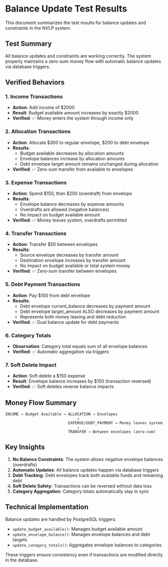# Balance Update Test Results

This document summarizes the test results for balance updates and constraints in the NVLP system.

## Test Summary

All balance updates and constraints are working correctly. The system properly maintains a zero-sum money flow with automatic balance updates via database triggers.

## Verified Behaviors

### 1. Income Transactions
- **Action**: Add income of $2000
- **Result**: Budget available amount increases by exactly $2000
- **Verified**: ✅ Money enters the system through income only

### 2. Allocation Transactions
- **Action**: Allocate $300 to regular envelope, $200 to debt envelope
- **Results**:
  - Budget available decreases by allocation amounts
  - Envelope balances increase by allocation amounts
  - Debt envelope target amount remains unchanged during allocation
- **Verified**: ✅ Zero-sum transfer from available to envelopes

### 3. Expense Transactions
- **Action**: Spend $150, then $200 (overdraft) from envelope
- **Results**:
  - Envelope balance decreases by expense amounts
  - Overdrafts are allowed (negative balances)
  - No impact on budget available amount
- **Verified**: ✅ Money leaves system, overdrafts permitted

### 4. Transfer Transactions
- **Action**: Transfer $50 between envelopes
- **Results**:
  - Source envelope decreases by transfer amount
  - Destination envelope increases by transfer amount
  - No impact on budget available or total system money
- **Verified**: ✅ Zero-sum transfer between envelopes

### 5. Debt Payment Transactions
- **Action**: Pay $100 from debt envelope
- **Results**:
  - Debt envelope current_balance decreases by payment amount
  - Debt envelope target_amount ALSO decreases by payment amount
  - Represents both money leaving and debt reduction
- **Verified**: ✅ Dual balance update for debt payments

### 6. Category Totals
- **Observation**: Category total equals sum of all envelope balances
- **Verified**: ✅ Automatic aggregation via triggers

### 7. Soft Delete Impact
- **Action**: Soft delete a $150 expense
- **Result**: Envelope balance increases by $150 (transaction reversed)
- **Verified**: ✅ Soft deletes reverse balance impacts

## Money Flow Summary

```
INCOME → Budget Available → ALLOCATION → Envelopes
                                ↓
                            EXPENSE/DEBT_PAYMENT → Money leaves system
                                ↓
                            TRANSFER → Between envelopes (zero-sum)
```

## Key Insights

1. **No Balance Constraints**: The system allows negative envelope balances (overdrafts)
2. **Automatic Updates**: All balance updates happen via database triggers
3. **Debt Tracking**: Debt envelopes track both available funds and remaining debt
4. **Soft Delete Safety**: Transactions can be reversed without data loss
5. **Category Aggregation**: Category totals automatically stay in sync

## Technical Implementation

Balance updates are handled by PostgreSQL triggers:
- `update_budget_available()`: Manages budget available amount
- `update_envelope_balance()`: Manages envelope balances and debt targets
- `update_category_totals()`: Aggregates envelope balances to categories

These triggers ensure consistency even if transactions are modified directly in the database.